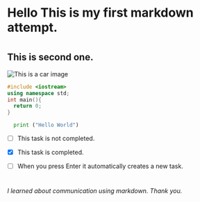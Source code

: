 # <h1> Hello This is my first markdown attempt.
# <h2> This is second one.


![This is a car image](https://economictimes.indiatimes.com/thumb/msid-106775052,width-1600,height-900,resizemode-4,imgsize-69266/mclaren-750s-launched-in-india-at-rs-5-91-crore-what-makes-it-so-expensive.jpg?from=mdr)

``` cpp
#include <iostream>
using namespace std;
int main(){
  return 0;
}
```

``` python
  print ("Hello World")
```

- [ ] This task is not completed.
- [x] This task is completed.
- [ ] When you press Enter it automatically creates a new task.


# <h6> I learned about communication using markdown. Thank you.
